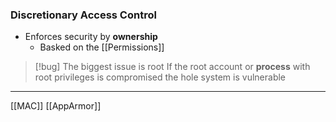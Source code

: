### Discretionary Access Control

- Enforces security by **ownership**
	-  Basked on the [[Permissions]]

>[!bug] The biggest issue is root 
>If  the root account or **process** with root privileges 
>is compromised the hole system is vulnerable


---
[[MAC]]
[[AppArmor]]